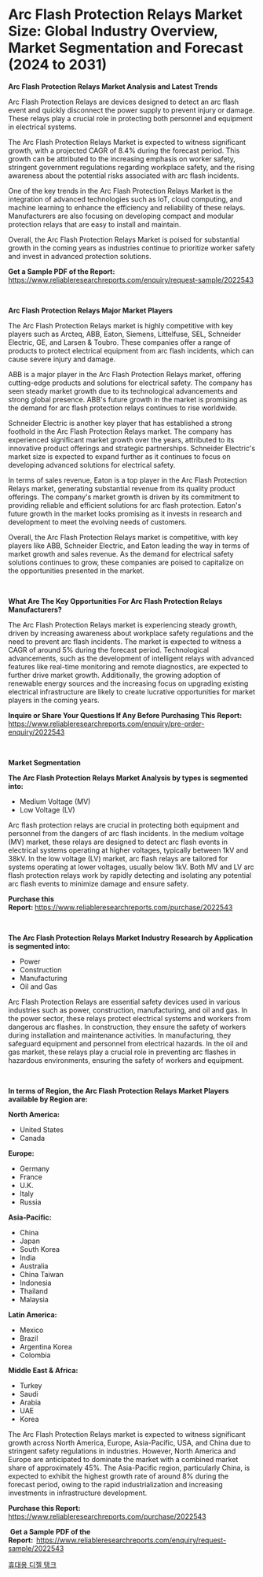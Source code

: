 <p><h1>Arc Flash Protection Relays Market Size: Global Industry Overview, Market Segmentation and Forecast (2024 to 2031)</h1></p><p><strong>Arc Flash Protection Relays Market Analysis and Latest Trends</strong></p>
<p><p>Arc Flash Protection Relays are devices designed to detect an arc flash event and quickly disconnect the power supply to prevent injury or damage. These relays play a crucial role in protecting both personnel and equipment in electrical systems.</p><p>The Arc Flash Protection Relays Market is expected to witness significant growth, with a projected CAGR of 8.4% during the forecast period. This growth can be attributed to the increasing emphasis on worker safety, stringent government regulations regarding workplace safety, and the rising awareness about the potential risks associated with arc flash incidents.</p><p>One of the key trends in the Arc Flash Protection Relays Market is the integration of advanced technologies such as IoT, cloud computing, and machine learning to enhance the efficiency and reliability of these relays. Manufacturers are also focusing on developing compact and modular protection relays that are easy to install and maintain.</p><p>Overall, the Arc Flash Protection Relays Market is poised for substantial growth in the coming years as industries continue to prioritize worker safety and invest in advanced protection solutions.</p></p>
<p><strong>Get a Sample PDF of the Report:&nbsp;</strong> <a href="https://www.reliableresearchreports.com/enquiry/request-sample/2022543">https://www.reliableresearchreports.com/enquiry/request-sample/2022543</a></p>
<p>&nbsp;</p>
<p><strong>Arc Flash Protection Relays Major Market Players</strong></p>
<p><p>The Arc Flash Protection Relays market is highly competitive with key players such as Arcteq, ABB, Eaton, Siemens, Littelfuse, SEL, Schneider Electric, GE, and Larsen & Toubro. These companies offer a range of products to protect electrical equipment from arc flash incidents, which can cause severe injury and damage.</p><p>ABB is a major player in the Arc Flash Protection Relays market, offering cutting-edge products and solutions for electrical safety. The company has seen steady market growth due to its technological advancements and strong global presence. ABB's future growth in the market is promising as the demand for arc flash protection relays continues to rise worldwide.</p><p>Schneider Electric is another key player that has established a strong foothold in the Arc Flash Protection Relays market. The company has experienced significant market growth over the years, attributed to its innovative product offerings and strategic partnerships. Schneider Electric's market size is expected to expand further as it continues to focus on developing advanced solutions for electrical safety.</p><p>In terms of sales revenue, Eaton is a top player in the Arc Flash Protection Relays market, generating substantial revenue from its quality product offerings. The company's market growth is driven by its commitment to providing reliable and efficient solutions for arc flash protection. Eaton's future growth in the market looks promising as it invests in research and development to meet the evolving needs of customers.</p><p>Overall, the Arc Flash Protection Relays market is competitive, with key players like ABB, Schneider Electric, and Eaton leading the way in terms of market growth and sales revenue. As the demand for electrical safety solutions continues to grow, these companies are poised to capitalize on the opportunities presented in the market.</p></p>
<p>&nbsp;</p>
<p><strong>What Are The Key Opportunities For Arc Flash Protection Relays Manufacturers?</strong></p>
<p><p>The Arc Flash Protection Relays market is experiencing steady growth, driven by increasing awareness about workplace safety regulations and the need to prevent arc flash incidents. The market is expected to witness a CAGR of around 5% during the forecast period. Technological advancements, such as the development of intelligent relays with advanced features like real-time monitoring and remote diagnostics, are expected to further drive market growth. Additionally, the growing adoption of renewable energy sources and the increasing focus on upgrading existing electrical infrastructure are likely to create lucrative opportunities for market players in the coming years.</p></p>
<p><strong>Inquire or Share Your Questions If Any Before Purchasing This Report:</strong> <a href="https://www.reliableresearchreports.com/enquiry/pre-order-enquiry/2022543">https://www.reliableresearchreports.com/enquiry/pre-order-enquiry/2022543</a></p>
<p>&nbsp;</p>
<p><strong>Market Segmentation</strong></p>
<p><strong>The Arc Flash Protection Relays Market Analysis by types is segmented into:</strong></p>
<p><ul><li>Medium Voltage (MV)</li><li>Low Voltage (LV)</li></ul></p>
<p><p>Arc flash protection relays are crucial in protecting both equipment and personnel from the dangers of arc flash incidents. In the medium voltage (MV) market, these relays are designed to detect arc flash events in electrical systems operating at higher voltages, typically between 1kV and 38kV. In the low voltage (LV) market, arc flash relays are tailored for systems operating at lower voltages, usually below 1kV. Both MV and LV arc flash protection relays work by rapidly detecting and isolating any potential arc flash events to minimize damage and ensure safety.</p></p>
<p><strong>Purchase this Report:&nbsp;</strong><a href="https://www.reliableresearchreports.com/purchase/2022543">https://www.reliableresearchreports.com/purchase/2022543</a></p>
<p>&nbsp;</p>
<p><strong>The Arc Flash Protection Relays Market Industry Research by Application is segmented into:</strong></p>
<p><ul><li>Power</li><li>Construction</li><li>Manufacturing</li><li>Oil and Gas</li></ul></p>
<p><p>Arc Flash Protection Relays are essential safety devices used in various industries such as power, construction, manufacturing, and oil and gas. In the power sector, these relays protect electrical systems and workers from dangerous arc flashes. In construction, they ensure the safety of workers during installation and maintenance activities. In manufacturing, they safeguard equipment and personnel from electrical hazards. In the oil and gas market, these relays play a crucial role in preventing arc flashes in hazardous environments, ensuring the safety of workers and equipment.</p></p>
<p>&nbsp;</p>
<p><strong>In terms of Region, the Arc Flash Protection Relays Market Players available by Region are:</strong></p>
<p>
    <p> <strong> North America: </strong>
        <ul>
            <li>United States</li>
            <li>Canada</li>
        </ul>
        </p> 
    <p> <strong> Europe: </strong>
        <ul>
            <li>Germany</li>
            <li>France</li>
            <li>U.K.</li>
            <li>Italy</li>
            <li>Russia</li>
        </ul>
        </p> 
    <p> <strong> Asia-Pacific: </strong>
        <ul>
            <li>China</li>
            <li>Japan</li>
            <li>South Korea</li>
            <li>India</li>
            <li>Australia</li>
            <li>China Taiwan</li>
            <li>Indonesia</li>
            <li>Thailand</li>
            <li>Malaysia</li>
        </ul>
        </p> 
    <p> <strong> Latin America: </strong>
        <ul>
            <li>Mexico</li>
            <li>Brazil</li>
            <li>Argentina Korea</li>
            <li>Colombia</li>
        </ul>
        </p> 
    <p> <strong> Middle East & Africa: </strong>
        <ul>
            <li>Turkey</li>
            <li>Saudi</li>
            <li>Arabia</li>
            <li>UAE</li>
            <li>Korea</li>
        </ul>
    </p>
    </p>
<p><p>The Arc Flash Protection Relays market is expected to witness significant growth across North America, Europe, Asia-Pacific, USA, and China due to stringent safety regulations in industries. However, North America and Europe are anticipated to dominate the market with a combined market share of approximately 45%. The Asia-Pacific region, particularly China, is expected to exhibit the highest growth rate of around 8% during the forecast period, owing to the rapid industrialization and increasing investments in infrastructure development.</p></p>
<p><strong>Purchase this Report: </strong><a href="https://www.reliableresearchreports.com/purchase/2022543">https://www.reliableresearchreports.com/purchase/2022543</a></p>
<p>&nbsp;<strong>Get a Sample PDF of the Report:&nbsp;&nbsp;</strong><a href="https://www.reliableresearchreports.com/enquiry/request-sample/2022543">https://www.reliableresearchreports.com/enquiry/request-sample/2022543</a></p>
<p><strong></strong></p>
<p><p><a href="https://github.com/sougarounis/Market-Research-Report-List-3/blob/main/487043910319.md">휴대용 디젤 탱크</a></p></p>